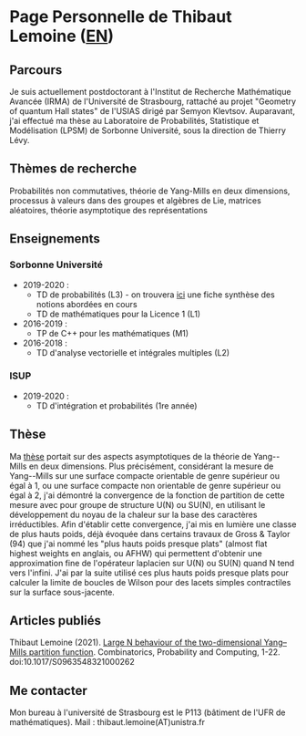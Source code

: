 # Page Personnelle de Thibaut Lemoine ([EN](https://thibaut-lemoine.github.io/indexEN.md))

## Parcours

Je suis actuellement postdoctorant à l'Institut de Recherche Mathématique Avancée (IRMA) de l'Université de Strasbourg, rattaché au projet "Geometry of quantum Hall states" de l'USIAS dirigé par Semyon Klevtsov. Auparavant, j'ai effectué ma thèse au Laboratoire de Probabilités, Statistique et Modélisation (LPSM) de Sorbonne Université, sous la direction de Thierry Lévy.

## Thèmes de recherche

Probabilités non commutatives, théorie de Yang-Mills en deux dimensions, processus à valeurs dans des groupes et algèbres de Lie, matrices aléatoires, théorie asymptotique des représentations

## Enseignements

### Sorbonne Université

- 2019-2020 :
  - TD de probabilités (L3) - on trouvera [ici](https://thibaut-lemoine.github.io/Synthese_Cours_290.pdf) une fiche synthèse des notions abordées en cours
  - TD de mathématiques pour la Licence 1 (L1)
- 2016-2019 :
  - TP de C++ pour les mathématiques (M1)
- 2016-2018 :
  - TD d'analyse vectorielle et intégrales multiples (L2)

### ISUP

- 2019-2020 :
  - TD d'intégration et probabilités (1re année)

## Thèse

Ma [thèse](https://tel.archives-ouvertes.fr/tel-03096870v1) portait sur des aspects asymptotiques de la théorie de Yang--Mills en deux dimensions. Plus précisément, considérant la mesure de Yang--Mills sur une surface compacte orientable de genre supérieur ou égal à 1, ou une surface compacte non orientable de genre supérieur ou égal à 2, j'ai démontré la convergence de la fonction de partition de cette mesure avec pour groupe de structure U(N) ou SU(N), en utilisant le développement du noyau de la chaleur sur la base des caractères irréductibles. Afin d'établir cette convergence, j'ai mis en lumière une classe de plus hauts poids, déjà évoquée dans certains travaux de Gross & Taylor (94) que j'ai nommé les "plus hauts poids presque plats" (almost flat highest weights en anglais, ou AFHW) qui permettent d'obtenir une approximation fine de l'opérateur laplacien sur U(N) ou SU(N) quand N tend vers l'infini. J'ai par la suite utilisé ces plus hauts poids presque plats pour calculer la limite de boucles de Wilson pour des lacets simples contractiles sur la surface sous-jacente.

## Articles publiés

Thibaut Lemoine (2021). [Large N behaviour of the two-dimensional Yang–Mills partition function](https://www.cambridge.org/core/journals/combinatorics-probability-and-computing/article/abs/large-n-behaviour-of-the-twodimensional-yangmills-partition-function/68E2F00A42AF7D162D81879A8E80B664). Combinatorics, Probability and Computing, 1-22. doi:10.1017/S0963548321000262

## Me contacter

Mon bureau à l'université de Strasbourg est le P113 (bâtiment de l'UFR de mathématiques). Mail : thibaut.lemoine(AT)unistra.fr
